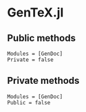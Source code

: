 # GenTeX.jl

## Public methods

```@autodocs
Modules = [GenDoc]
Private = false
```

## Private methods

```@autodocs
Modules = [GenDoc]
Public = false
```
